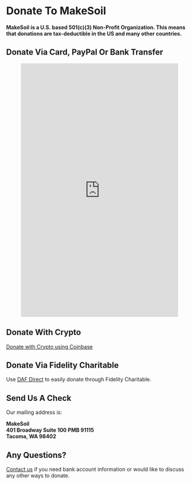 # Donate To MakeSoil

**MakeSoil is a U.S. based 501(c)(3) Non-Profit Organization. This means that donations are tax-deductible in the US and many other countries.**

## Donate Via Card, PayPal Or Bank Transfer

<div style="text-align: center;">
  <script src="https://donorbox.org/widget.js" paypalExpress="true"></script><iframe src="https://donorbox.org/embed/makesoil" height="685px" width="100%" style="max-width:425px; min-width:310px;" seamless="seamless" name="donorbox" frameborder="0" scrolling="no" allowpaymentrequest></iframe>
  <br />
</div>

## Donate With Crypto

<div>  
  <p>
    <a class="donate-with-crypto"
      href="https://commerce.coinbase.com/checkout/baf9ce19-918b-4b47-ae0d-aec51091d202" target="_blank">
      <span>Donate with Crypto using Coinbase</span>
    </a>
    <script src="https://commerce.coinbase.com/v1/checkout.js?version=201807">
    </script>
  </p>
</div>

## Donate Via Fidelity Charitable

<div>
<script type="text/javascript">_dafdirect_settings="824769177_2011_9a6dc69d-aa42-4a2b-a5d7-3dbdfa422e5c"</script><script type="text/javascript" src="https://www.dafdirect.org/ddirect/dafdirect4.js"></script></div>

<p>Use <a href="https://www.dafdirect.org/DAFDirect/daflink?_dafdirect_settings=ODI0NzY5MTc3XzIxMTFfY2IzNWZhZmYtZjk5MC00ZTdkLTg5YzMtZDIzMjRjNGQ0ZWU0&designatedText=TWFrZVNvaWw=&amountValue=" target="_blank">DAF Direct</a> to easily donate through Fidelity Charitable.</p>

## Send Us A Check

Our mailing address is:

<div style="font-weight: bold;">
MakeSoil</br>
401 Broadway Suite 100 PMB 91115</br>
Tacoma, WA 98402
</div>

## Any Questions?

[Contact us](/contact-us) if you need bank account information or would like to discuss any other ways to donate.
